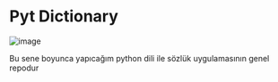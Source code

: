 # Pyt Dictionary


![image](https://github.com/user-attachments/assets/326e9187-771a-4922-89ac-786aecd53c08)



Bu sene boyunca yapıcağım python dili ile sözlük uygulamasının genel repodur
